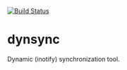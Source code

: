 <!--.. image:: https://travis-ci.org/aurzenligl/prophy.svg?branch=master
    :target: https://travis-ci.org/aurzenligl/prophy
        :alt: Travis-CI Build Status-->

[![Build Status](https://api.travis-ci.org/emdej/dynsync.svg?branch=master)](https://travis-ci.org/emdej/dynsync)

# dynsync
Dynamic (inotify) synchronization tool.

